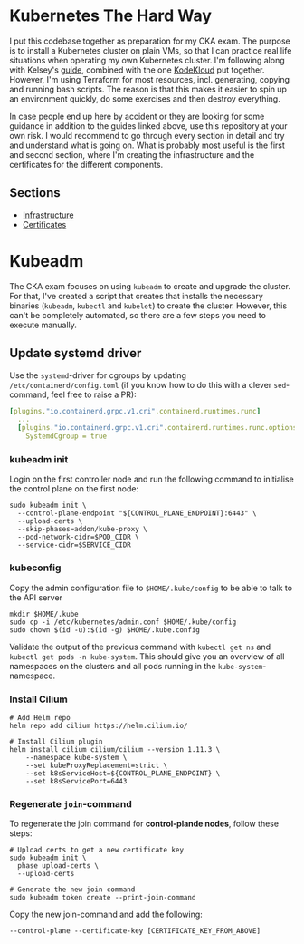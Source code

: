 # Kubernetes The Hard Way

I put this codebase together as preparation for my CKA exam.  The purpose is to install a Kubernetes cluster on plain VMs, so that I can practice real life situations when operating my own Kubernetes cluster.  I'm following along with Kelsey's [guide](https://github.com/kelseyhightower/kubernetes-the-hard-way), combined with the one [KodeKloud](https://github.com/ddometita/mmumshad-kubernetes-the-hard-way/blob/master/docs/01-prerequisites.md) put together.  However, I'm using Terraform for most resources, incl. generating, copying and running bash scripts.  The reason is that this makes it easier to spin up an environment quickly, do some exercises and then destroy everything.

In case people end up here by accident or they are looking for some guidance in addition to the guides linked above, use this repository at your own risk.  I would recommend to go through every section in detail and try and understand what is going on.  What is probably most useful is the first and second section, where I'm creating the infrastructure and the certificates for the different components.  

## Sections
- [Infrastructure](./01_-_infrastructure)
- [Certificates](./02_-_certificates)

# Kubeadm

The CKA exam focuses on using `kubeadm` to create and upgrade the cluster.  For that, I've created a script that creates that installs the necessary binaries (`kubeadm`, `kubectl` and `kubelet`) to create the cluster.  However, this can't be completely automated, so there are a few steps you need to execute manually.

## Update systemd driver
Use the `systemd`-driver for cgroups by updating `/etc/containerd/config.toml` (if you know how to do this with a clever `sed`-command, feel free to raise a PR):
```yaml
[plugins."io.containerd.grpc.v1.cri".containerd.runtimes.runc]
  ...
  [plugins."io.containerd.grpc.v1.cri".containerd.runtimes.runc.options]
    SystemdCgroup = true
```

### kubeadm init
Login on the first controller node and run the following command to initialise the control plane on the first node:
```shell
sudo kubeadm init \
  --control-plane-endpoint "${CONTROL_PLANE_ENDPOINT}:6443" \
  --upload-certs \
  --skip-phases=addon/kube-proxy \
  --pod-network-cidr=$POD_CIDR \
  --service-cidr=$SERVICE_CIDR
```

### kubeconfig
Copy the admin configuration file to `$HOME/.kube/config` to be able to talk to the API server
```
mkdir $HOME/.kube
sudo cp -i /etc/kubernetes/admin.conf $HOME/.kube/config
sudo chown $(id -u):$(id -g) $HOME/.kube.config
```
Validate the output of the previous command with `kubectl get ns` and `kubectl get pods -n kube-system`.  This should give you an overview of all namespaces on the clusters and all pods running in the `kube-system`-namespace.

### Install Cilium
```shell
# Add Helm repo
helm repo add cilium https://helm.cilium.io/

# Install Cilium plugin
helm install cilium cilium/cilium --version 1.11.3 \
    --namespace kube-system \
    --set kubeProxyReplacement=strict \
    --set k8sServiceHost=${CONTROL_PLANE_ENDPOINT} \
    --set k8sServicePort=6443
```

### Regenerate `join`-command

To regenerate the join command for **control-plande nodes**, follow these steps:

```shell
# Upload certs to get a new certificate key
sudo kubeadm init \
  phase upload-certs \
  --upload-certs
  
# Generate the new join command
sudo kubeadm token create --print-join-command
```

Copy the new join-command and add the following:
```shell
--control-plane --certificate-key [CERTIFICATE_KEY_FROM_ABOVE]
```